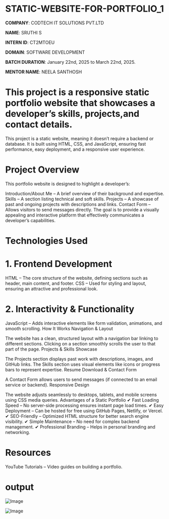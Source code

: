 # STATIC-WEBSITE-FOR-PORTFOLIO_1

**COMPANY**: CODTECH IT SOLUTIONS PVT.LTD

**NAME**: SRUTHI S

**INTERN ID**: CT2MTOEU

**DOMAIN**: SOFTWARE DEVELOPMENT

**BATCH DURATION**: January 22nd, 2025 to March 22nd, 2025.

**MENTOR NAME**: NEELA SANTHOSH

# This project is a responsive static portfolio website that showcases a developer’s skills, projects,and contact details. 
This project is a static website, meaning it doesn’t require a backend or database. It is built using HTML, CSS, and JavaScript, ensuring fast performance, easy deployment, and a responsive user experience.

# Project Overview
This portfolio website is designed to highlight a developer’s:

Introduction/About Me – A brief overview of their background and expertise.
Skills – A section listing technical and soft skills.
Projects – A showcase of past and ongoing projects with descriptions and links.
Contact Form – Allows visitors to send messages directly.
The goal is to provide a visually appealing and interactive platform that effectively communicates a developer’s capabilities.

# Technologies Used
# 1. Frontend Development
HTML – The core structure of the website, defining sections such as header, main content, and footer.
CSS – Used for styling and layout, ensuring an attractive and professional look.
# 2. Interactivity & Functionality
JavaScript – Adds interactive elements like form validation, animations, and smooth scrolling.
How It Works
Navigation & Layout

The website has a clean, structured layout with a navigation bar linking to different sections.
Clicking on a section smoothly scrolls the user to that part of the page.
Projects & Skills Showcase

The Projects section displays past work with descriptions, images, and GitHub links.
The Skills section uses visual elements like icons or progress bars to represent expertise.
Resume Download & Contact Form

A Contact Form allows users to send messages (if connected to an email service or backend).
Responsive Design

The website adjusts seamlessly to desktops, tablets, and mobile screens using CSS media queries.
Advantages of a Static Portfolio
✔ Fast Loading Speed – No server-side processing ensures instant page load times.
✔ Easy Deployment – Can be hosted for free using GitHub Pages, Netlify, or Vercel.
✔ SEO-Friendly – Optimized HTML structure for better search engine visibility.
✔ Simple Maintenance – No need for complex backend management.
✔ Professional Branding – Helps in personal branding and networking.

# Resources
YouTube Tutorials – Video guides on building a portfolio.

# output

![Image](https://github.com/user-attachments/assets/465770c5-f267-454f-8bba-94b58433053f)

![Image](https://github.com/user-attachments/assets/1396a285-2111-48a7-af7a-fb34c7eaf801)

